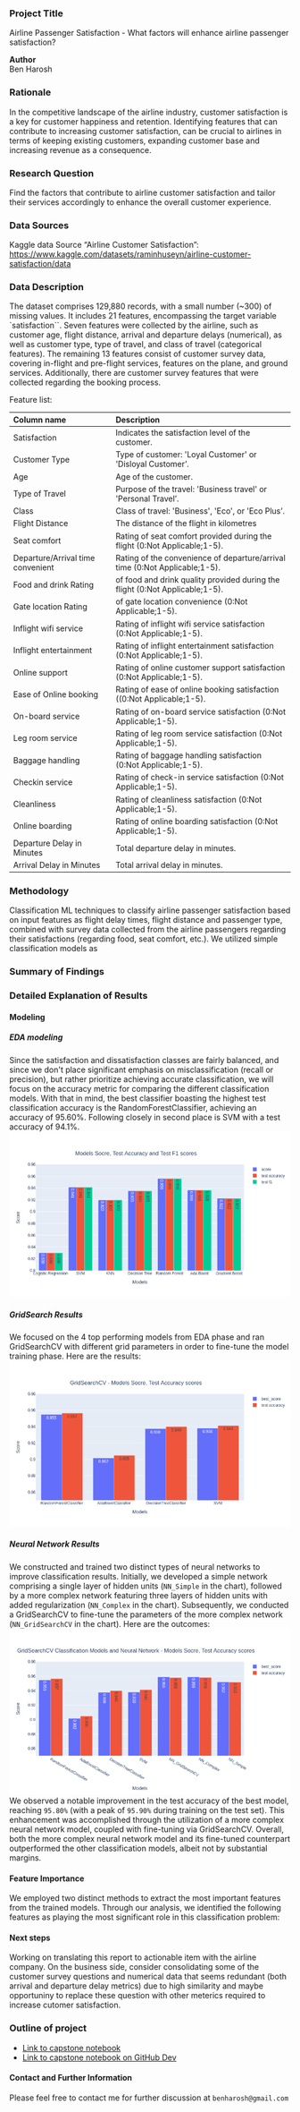 ### Project Title
Airline Passenger Satisfaction - What factors will enhance airline passenger satisfaction? 

**Author**<br>
Ben Harosh

### Rationale
In the competitive landscape of the airline industry, customer satisfaction is a key for customer happiness and retention. Identifying features that can contribute to increasing customer satisfaction, can be crucial to airlines in terms of keeping existing customers, expanding customer base and increasing revenue as a consequence.

### Research Question
Find the factors that contribute to airline customer satisfaction and tailor their services accordingly to enhance the overall customer experience.

### Data Sources
Kaggle data Source “Airline Customer Satisfaction”:
https://www.kaggle.com/datasets/raminhuseyn/airline-customer-satisfaction/data

### Data Description

The dataset comprises 129,880 records, with a small number (~300) of missing values. It includes 21 features, encompassing the target variable `satisfaction``. Seven features were collected by the airline, such as customer age, flight distance, arrival and departure delays (numerical), as well as customer type, type of travel, and class of travel (categorical features). The remaining 13 features consist of customer survey data, covering in-flight and pre-flight services, features on the plane, and ground services. Additionally, there are customer survey features that were collected regarding the booking process.

Feature list:

|Column name	                  | Description                                                                |
|:------------------------------- |:-------------------------------------------------------------------------- |   
|Satisfaction	                  |Indicates the satisfaction level of the customer.                           |
|Customer Type	                  |Type of customer: 'Loyal Customer' or 'Disloyal Customer’.                  |
|Age	                          |Age of the customer.                                                        |
|Type of Travel	                  |Purpose of the travel: 'Business travel' or 'Personal Travel’.              |
|Class	                          |Class of travel: 'Business', 'Eco', or 'Eco Plus’.                          |
|Flight Distance	              |The distance of the flight in kilometres                                    |
|Seat comfort	                  |Rating of seat comfort provided during the flight (0:Not Applicable;1-5).   |
|Departure/Arrival time convenient|	Rating of the convenience of departure/arrival time (0:Not Applicable;1-5).|
|Food and drink	Rating            |of food and drink quality provided during the flight (0:Not Applicable;1-5).|
|Gate location	Rating            |of gate location convenience (0:Not Applicable;1-5).                        |
|Inflight wifi service            |Rating of inflight wifi service satisfaction (0:Not Applicable;1-5).        |
|Inflight entertainment           |Rating of inflight entertainment satisfaction (0:Not Applicable;1-5).       |
|Online support	                  |Rating of online customer support satisfaction (0:Not Applicable;1-5).      |
|Ease of Online booking	          |Rating of ease of online booking satisfaction ((0:Not Applicable;1-5).      |
|On-board service	              |Rating of on-board service satisfaction (0:Not Applicable;1-5).             |
|Leg room service	              |Rating of leg room service satisfaction (0:Not Applicable;1-5).             |
|Baggage handling	              |Rating of baggage handling satisfaction (0:Not Applicable;1-5).             |
|Checkin service	              |Rating of check-in service satisfaction (0:Not Applicable;1-5).             |
|Cleanliness	                  |Rating of cleanliness satisfaction (0:Not Applicable;1-5).                  |
|Online boarding	              |Rating of online boarding satisfaction (0:Not Applicable;1-5).              |
|Departure Delay in Minutes       |Total departure delay in minutes.                                           |
|Arrival Delay in Minutes	      |Total arrival delay in minutes.                                             |

### Methodology
Classification ML techniques to classify airline passenger satisfaction based on input features as flight delay times, flight distance and passenger type, combined with survey data collected from the airline passengers regarding their satisfactions (regarding food, seat comfort, etc.). We utilized simple classification models as 

### Summary of Findings

### Detailed Explanation of Results
#### Modeling
##### EDA modeling
Since the satisfaction and dissatisfaction classes are fairly balanced, and since we don't place significant emphasis on misclassification (recall or precision), but rather prioritize achieving accurate classification, we will focus on the accuracy metric for comparing the different classification models. With that in mind, the best classifier boasting the highest test classification accuracy is the RandomForestClassifier, achieving an accuracy of 95.60%. Following closely in second place is SVM with a test accuracy of 94.1%.
![EDA Classification Models Performance Comparision](img/classification_results.png "EDA Classification Models Performance Comparision")
##### GridSearch Results
We focused on the 4 top performing models from EDA phase and ran GridSearchCV with different grid parameters in order to fine-tune the model training phase. Here are the results:
![GridSearchCV Classification Comparision](img/gridsearch_results_classifiers.png "GridSearchCV Classification Comparision")
##### Neural Network Results
We constructed and trained two distinct types of neural networks to improve classification results. Initially, we developed a simple network comprising a single layer of hidden units (`NN_Simple` in the chart), followed by a more complex network featuring three layers of hidden units with added regularization (`NN_Complex` in the chart). Subsequently, we conducted a GridSearchCV to fine-tune the parameters of the more complex network (`NN_GridSearchCV` in the chart). Here are the outcomes:
![GridSearchCV Classification Comparision](img/results_final.png "Final Classification Comparision")
We observed a notable improvement in the test accuracy of the best model, reaching `95.80%` (with a peak of `95.90%` during training on the test set). This enhancement was accomplished through the utilization of a more complex neural network model, coupled with fine-tuning via GridSearchCV. Overall, both the more complex neural network model and its fine-tuned counterpart outperformed the other classification models, albeit not by substantial margins. 

#### Feature Importance
We employed two distinct methods to extract the most important features from the trained models. Through our analysis, we identified the following features as playing the most significant role in this classification problem:



#### Next steps
Working on translating this report to actionable item with the airline company.
On the business side, consider consolidating some of the customer survey questions and numerical data that seems redundant (both arrival and departure delay metrics) due to high similarity and maybe opportuniny to replace these question with other meterics required to increase cutomer satisfaction. 

### Outline of project
- [Link to capstone notebook](https://github.com/benharosh/berkeley_capstone/blob/master/capstone-final.ipynb)
- [Link to capstone notebook on GitHub Dev](https://github.dev/benharosh/berkeley_capstone/blob/master/capstone-final.ipynb)

#### Contact and Further Information
Please feel free to contact me for further discussion at `benharosh@gmail.com`